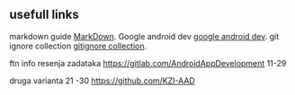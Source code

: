 ## usefull links

markdown guide [MarkDown](https://www.markdownguide.org/basic-syntax/).
Google android dev [google android dev](https://developer.android.com/studio).
git ignore collection [gitignore collection](https://github.com/github/gitignore).

ftn info resenja zadataka
https://gitlab.com/AndroidAppDevelopment
11-29

druga varianta 
21 -30
https://github.com/KZI-AAD
